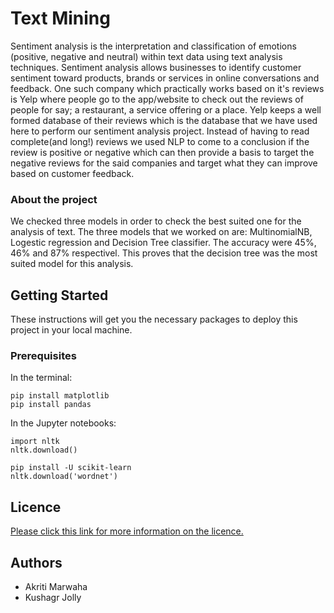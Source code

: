 # Text Mining
Sentiment analysis is the interpretation and classification of emotions (positive, negative and neutral) within text data using text analysis techniques. Sentiment analysis allows businesses to identify customer sentiment toward products, brands or services in online conversations and feedback. One such company which practically works based on it's reviews is Yelp where people go to the app/website to check out the reviews of people for say; a restaurant, a service offering or a place. Yelp keeps a well formed database of their reviews which is the database that we have used here to perform our sentiment analysis project. Instead of having to read complete(and long!) reviews we used NLP to come to a conclusion if the review is positive or negative which can then provide a basis to target the negative reviews for the said companies and target what they can improve based on customer feedback.

### About the project
We checked three models in order to check the best suited one for the analysis of text. The three models that we worked on are: MultinomialNB, Logestic regression and Decision Tree classifier. The accuracy were 45%, 46% and 87% respectivel. This proves that the decision tree was the most suited model for this analysis.

## Getting Started
These instructions will get you the necessary packages to deploy this project in your local machine.

### Prerequisites
In the terminal:

```
pip install matplotlib
pip install pandas
```

In the Jupyter notebooks:

```
import nltk
nltk.download()

pip install -U scikit-learn
nltk.download('wordnet')
```

## Licence
<a href="https://github.com/kushagrjolly15/Text_Mining/blob/master/LICENSE">Please click this link for more information on the licence. </a>


## Authors
- Akriti Marwaha
- Kushagr Jolly

